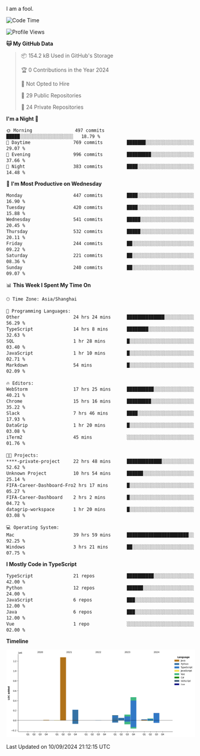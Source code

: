 I am a fool.

<!--START_SECTION:waka-->
![Code Time](http://img.shields.io/badge/Code%20Time-1%2C810%20hrs%203%20mins-blue)

![Profile Views](http://img.shields.io/badge/Profile%20Views-1-blue)

**🐱 My GitHub Data** 

> 📦 154.2 kB Used in GitHub's Storage 
 > 
> 🏆 0 Contributions in the Year 2024
 > 
> 🚫 Not Opted to Hire
 > 
> 📜 29 Public Repositories 
 > 
> 🔑 24 Private Repositories 
 > 
**I'm a Night 🦉** 

```text
🌞 Morning                497 commits         █████░░░░░░░░░░░░░░░░░░░░   18.79 % 
🌆 Daytime                769 commits         ███████░░░░░░░░░░░░░░░░░░   29.07 % 
🌃 Evening                996 commits         █████████░░░░░░░░░░░░░░░░   37.66 % 
🌙 Night                  383 commits         ████░░░░░░░░░░░░░░░░░░░░░   14.48 % 
```
📅 **I'm Most Productive on Wednesday** 

```text
Monday                   447 commits         ████░░░░░░░░░░░░░░░░░░░░░   16.90 % 
Tuesday                  420 commits         ████░░░░░░░░░░░░░░░░░░░░░   15.88 % 
Wednesday                541 commits         █████░░░░░░░░░░░░░░░░░░░░   20.45 % 
Thursday                 532 commits         █████░░░░░░░░░░░░░░░░░░░░   20.11 % 
Friday                   244 commits         ██░░░░░░░░░░░░░░░░░░░░░░░   09.22 % 
Saturday                 221 commits         ██░░░░░░░░░░░░░░░░░░░░░░░   08.36 % 
Sunday                   240 commits         ██░░░░░░░░░░░░░░░░░░░░░░░   09.07 % 
```


📊 **This Week I Spent My Time On** 

```text
🕑︎ Time Zone: Asia/Shanghai

💬 Programming Languages: 
Other                    24 hrs 24 mins      ██████████████░░░░░░░░░░░   56.29 % 
TypeScript               14 hrs 8 mins       ████████░░░░░░░░░░░░░░░░░   32.63 % 
SQL                      1 hr 28 mins        █░░░░░░░░░░░░░░░░░░░░░░░░   03.40 % 
JavaScript               1 hr 10 mins        █░░░░░░░░░░░░░░░░░░░░░░░░   02.71 % 
Markdown                 54 mins             █░░░░░░░░░░░░░░░░░░░░░░░░   02.09 % 

🔥 Editors: 
WebStorm                 17 hrs 25 mins      ██████████░░░░░░░░░░░░░░░   40.21 % 
Chrome                   15 hrs 16 mins      █████████░░░░░░░░░░░░░░░░   35.22 % 
Slack                    7 hrs 46 mins       ████░░░░░░░░░░░░░░░░░░░░░   17.93 % 
DataGrip                 1 hr 20 mins        █░░░░░░░░░░░░░░░░░░░░░░░░   03.08 % 
iTerm2                   45 mins             ░░░░░░░░░░░░░░░░░░░░░░░░░   01.76 % 

🐱‍💻 Projects: 
****-private-project     22 hrs 48 mins      █████████████░░░░░░░░░░░░   52.62 % 
Unknown Project          10 hrs 54 mins      ██████░░░░░░░░░░░░░░░░░░░   25.14 % 
FIFA-Career-Dashboard-Fro2 hrs 17 mins       █░░░░░░░░░░░░░░░░░░░░░░░░   05.27 % 
FIFA-Career-Dashboard    2 hrs 2 mins        █░░░░░░░░░░░░░░░░░░░░░░░░   04.72 % 
datagrip-workspace       1 hr 20 mins        █░░░░░░░░░░░░░░░░░░░░░░░░   03.08 % 

💻 Operating System: 
Mac                      39 hrs 59 mins      ███████████████████████░░   92.25 % 
Windows                  3 hrs 21 mins       ██░░░░░░░░░░░░░░░░░░░░░░░   07.75 % 
```

**I Mostly Code in TypeScript** 

```text
TypeScript               21 repos            ██████████░░░░░░░░░░░░░░░   42.00 % 
Python                   12 repos            ██████░░░░░░░░░░░░░░░░░░░   24.00 % 
JavaScript               6 repos             ███░░░░░░░░░░░░░░░░░░░░░░   12.00 % 
Java                     6 repos             ███░░░░░░░░░░░░░░░░░░░░░░   12.00 % 
Vue                      1 repo              ░░░░░░░░░░░░░░░░░░░░░░░░░   02.00 % 
```



**Timeline**

![Lines of Code chart](https://raw.githubusercontent.com/VeejaLiu/VeejaLiu/master/assets/bar_graph.png)


 Last Updated on 10/09/2024 21:12:15 UTC
<!--END_SECTION:waka-->
